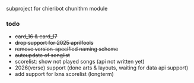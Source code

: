 subproject for chieribot chunithm module

### todo ###
- ~~card_16 & card_17~~
- ~~drop support for 2025 aprilfools~~
- ~~remove version-specified naming scheme~~
- ~~autoupdate of songlist~~
- scorelist: show not played songs (api not written yet)
- 2026(verse) support (done arts & layouts, waiting for data api support)
- add support for lxns scorelist (longterm)
